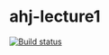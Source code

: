 # ahj-lecture1
[![Build status](https://ci.appveyor.com/api/projects/status/kj252elqdtui2pxc?svg=true)](https://ci.appveyor.com/project/molodaneporochnacubinka/ahj-lecture1)
